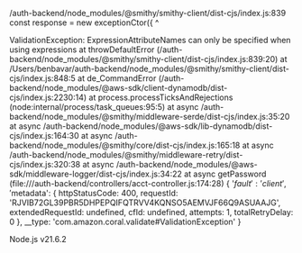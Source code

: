 /auth-backend/node_modules/@smithy/smithy-client/dist-cjs/index.js:839
  const response = new exceptionCtor({
                   ^

ValidationException: ExpressionAttributeNames can only be specified when using expressions
    at throwDefaultError (/auth-backend/node_modules/@smithy/smithy-client/dist-cjs/index.js:839:20)
    at /Users/benbavar/auth-backend/node_modules/@smithy/smithy-client/dist-cjs/index.js:848:5
    at de_CommandError (/auth-backend/node_modules/@aws-sdk/client-dynamodb/dist-cjs/index.js:2230:14)
    at process.processTicksAndRejections (node:internal/process/task_queues:95:5)
    at async /auth-backend/node_modules/@smithy/middleware-serde/dist-cjs/index.js:35:20
    at async /auth-backend/node_modules/@aws-sdk/lib-dynamodb/dist-cjs/index.js:164:30
    at async /auth-backend/node_modules/@smithy/core/dist-cjs/index.js:165:18
    at async /auth-backend/node_modules/@smithy/middleware-retry/dist-cjs/index.js:320:38
    at async /auth-backend/node_modules/@aws-sdk/middleware-logger/dist-cjs/index.js:34:22
    at async getPassword (file:///auth-backend/controllers/acct-controller.js:174:28) {
  '$fault': 'client',
  '$metadata': {
    httpStatusCode: 400,
    requestId: 'RJVIB72GL39PBR5DHPEPQIFQTRVV4KQNSO5AEMVJF66Q9ASUAAJG',
    extendedRequestId: undefined,
    cfId: undefined,
    attempts: 1,
    totalRetryDelay: 0
  },
  __type: 'com.amazon.coral.validate#ValidationException'
}

Node.js v21.6.2
